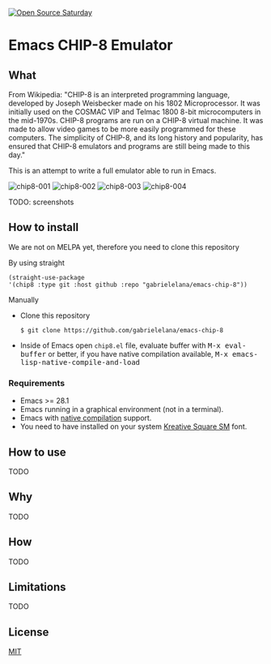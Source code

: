 [![Open Source Saturday](https://img.shields.io/badge/%E2%9D%A4%EF%B8%8F-open%20source%20saturday-F64060.svg)](https://www.meetup.com/it-IT/Open-Source-Saturday-Milano/)

# Emacs CHIP-8 Emulator

## What

From Wikipedia: "CHIP-8 is an interpreted programming language, developed by
Joseph Weisbecker made on his 1802 Microprocessor. It was initially used on the
COSMAC VIP and Telmac 1800 8-bit microcomputers in the mid-1970s. CHIP-8
programs are run on a CHIP-8 virtual machine. It was made to allow video games
to be more easily programmed for these computers. The simplicity of CHIP-8, and
its long history and popularity, has ensured that CHIP-8 emulators and programs
are still being made to this day."

This is an attempt to write a full emulator able to run in Emacs.

![chip8-001](https://github.com/gabrielelana/chip8.el/blob/6519ba638ebbef793084340a1ccebc252215bc48/assets/chip8-001.png 'Timendus')
![chip8-002](https://github.com/gabrielelana/chip8.el/blob/6519ba638ebbef793084340a1ccebc252215bc48/assets/chip8-002.png 'Timendus')
![chip8-003](https://github.com/gabrielelana/chip8.el/blob/6519ba638ebbef793084340a1ccebc252215bc48/assets/chip8-003.png 'Astro Dodge')
![chip8-004](https://github.com/gabrielelana/chip8.el/blob/6519ba638ebbef793084340a1ccebc252215bc48/assets/chip8-004.png 'Astro Dodge')

TODO: screenshots

## How to install

We are not on MELPA yet, therefore you need to clone this repository

By using straight

```emacs-lisp
(straight-use-package
'(chip8 :type git :host github :repo "gabrielelana/emacs-chip-8"))
```

Manually

- Clone this repository
  ```console
  $ git clone https://github.com/gabrielelana/emacs-chip-8
  ```
- Inside of Emacs open `chip8.el` file, evaluate buffer with <kbd>M-x
  eval-buffer</kbd> or better, if you have native compilation available,
  <kbd>M-x emacs-lisp-native-compile-and-load</kbd>

### Requirements

- Emacs >= 28.1
- Emacs running in a graphical environment (not in a terminal).
- Emacs with [native compilation](https://www.gnu.org/software/emacs/manual/html_node/elisp/Native-Compilation.html) support.
- You need to have installed on your system [Kreative Square SM](https://www.kreativekorp.com/software/fonts/ksquare/) font.

## How to use

TODO

## Why

TODO

## How

TODO

## Limitations

TODO

## License

[MIT](https://github.com/gabrielelana/emacs-chip-8/blob/master/LICENSE)
